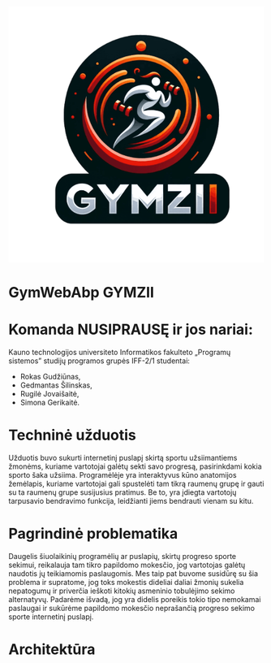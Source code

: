 ![Gym Logo](angular/src/assets/images/logo/logo-light-thumbnail.png)
# GymWebAbp GYMZII

# Komanda NUSIPRAUSĘ ir jos nariai:
Kauno technologijos universiteto Informatikos fakulteto „Programų sistemos” studijų programos grupės IFF-2/1 studentai:
* Rokas Gudžiūnas,
* Gedmantas Šilinskas,
* Rugilė Jovaišaitė,
* Simona Gerikaitė.
# Techninė užduotis
Užduotis buvo sukurti internetinį puslapį skirtą sportu užsiimantiems žmonėms, kuriame vartotojai galėtų sekti savo progresą, pasirinkdami kokia sporto šaka užsiima. Programėlėje yra interaktyvus kūno anatomijos žemėlapis, kuriame vartotojai gali spustelėti tam tikrą raumenų grupę ir gauti su ta raumenų grupe susijusius pratimus. Be to, yra įdiegta vartotojų tarpusavio bendravimo funkcija, leidžianti jiems bendrauti vienam su kitu.
# Pagrindinė problematika
Daugelis šiuolaikinių programėlių ar puslapių, skirtų progreso sporte sekimui, reikalauja tam tikro papildomo mokesčio, jog vartotojas galėtų naudotis jų teikiamomis paslaugomis. Mes taip pat buvome susidūrę su šia problema ir supratome, jog toks mokestis dideliai daliai žmonių sukelia nepatogumų ir priverčia ieškoti kitokių asmeninio tobulėjimo sekimo alternatyvų. Padarėme išvadą, jog yra didelis poreikis tokio tipo nemokamai paslaugai ir sukūrėme papildomo mokesčio neprašančią progreso sekimo sporte internetinį puslapį.
# Architektūra
